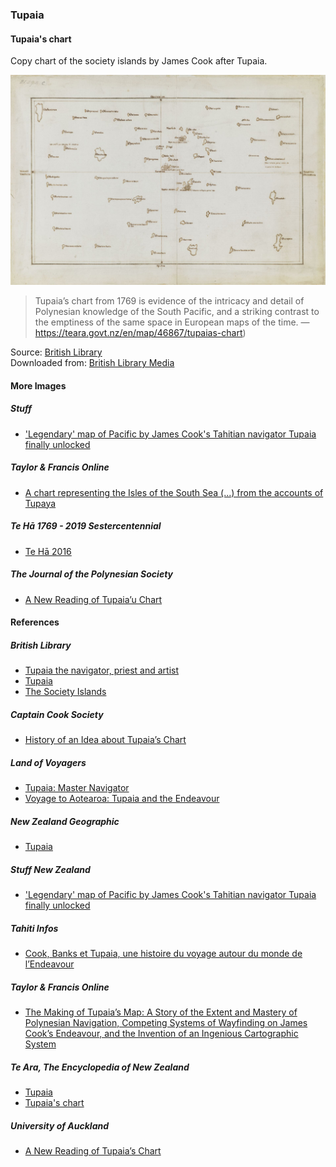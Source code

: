 ### Tupaia

#### Tupaia's chart

Copy chart of the society islands by James Cook after Tupaia.

![Copy Chart of the Society Islands](pictures/15x10cm-tupaia-chart.jpg)

> Tupaia’s chart from 1769 is evidence of the intricacy and detail
> of Polynesian knowledge of the South Pacific, and a striking contrast
> to the emptiness of the same space in European maps of the time.
> — https://teara.govt.nz/en/map/46867/tupaias-chart)

Source: [British Library](https://www.bl.uk/collection-items/the-society-islands)  
Downloaded from: [British Library Media](https://www.bl.uk/britishlibrary/~/media/bl/global/picturing%20places/add%20ms%2021593%20c%20copy%20chart%20of%20the%20society%20islands%20by%20cook%20after%20tupaia.jpg)

#### More Images

##### Stuff

* ['Legendary' map of Pacific by James Cook's Tahitian navigator Tupaia finally unlocked](https://www.stuff.co.nz/national/101871481/legendary-map-of-pacific-by-james-cooks-tahitian-navigator-tupaia-finally-unlocked)

##### Taylor & Francis Online

* [A chart representing the Isles of the South Sea (...) from the accounts of Tupaya](https://www.tandfonline.com/doi/full/10.1080/00223344.2018.1512369)

##### Te Hā 1769 - 2019 Sestercentennial

* [Te Hā 2016](http://www.teha2019.co.nz/assets/Uploads/TE-HA-2016-LOW-RES.pdf)

##### The Journal of the Polynesian Society

* [A New Reading of Tupaia’u Chart](http://www.jps.auckland.ac.nz/docs/Volume116/jps_v116_no3_2007/3%20A%20new%20reading%20of%20Tupaias%20chart.pdf)

#### References

##### British Library

* [Tupaia the navigator, priest and artist](https://www.bl.uk/the-voyages-of-captain-james-cook/articles/tupaia-the-navigator-priest-and-artist)
* [Tupaia](https://www.bl.uk/people/tupaia)
* [The Society Islands](https://www.bl.uk/collection-items/the-society-islands)

##### Captain Cook Society

* [History of an Idea about Tupaia’s Chart](https://www.captaincooksociety.com/home/detail/history-of-an-idea-about-tupaia-s-chart)

##### Land of Voyagers

* [Tupaia: Master Navigator](https://www.thevoyage.co.nz/en/video/18_Tupaia-Master-Navigator)
* [Voyage to Aotearoa: Tupaia and the Endeavour](https://www.thevoyage.co.nz/en/video/70_VOYAGE-TO-AOTEAROA-TUPAIA-AND-THE-ENDEAVOUR)

##### New Zealand Geographic

* [Tupaia](https://www.nzgeo.com/stories/tupaia/)

##### Stuff New Zealand

* ['Legendary' map of Pacific by James Cook's Tahitian navigator Tupaia finally unlocked](https://www.stuff.co.nz/national/101871481/legendary-map-of-pacific-by-james-cooks-tahitian-navigator-tupaia-finally-unlocked)

##### Tahiti Infos

* [Cook, Banks et Tupaia, une histoire du voyage autour du monde de l’Endeavour](https://www.tahiti-infos.com/Cook-Banks-et-Tupaia-une-histoire-du-voyage-autour-du-monde-de-l-Endeavour_a180498.html)

##### Taylor & Francis Online

* [The Making of Tupaia’s Map: A Story of the Extent and Mastery of Polynesian Navigation, Competing Systems of Wayfinding on James Cook’s Endeavour, and the Invention of an Ingenious Cartographic System](https://www.tandfonline.com/doi/full/10.1080/00223344.2018.1512369)

##### Te Ara, The Encyclopedia of New Zealand

* [Tupaia](https://teara.govt.nz/en/biographies/6t2/tupaia)
* [Tupaia's chart](https://teara.govt.nz/en/map/46867/tupaias-chart)

##### University of Auckland

* [A New Reading of Tupaia’s Chart](http://www.jps.auckland.ac.nz/docs/Volume116/jps_v116_no3_2007/3%20A%20new%20reading%20of%20Tupaias%20chart.pdf)
